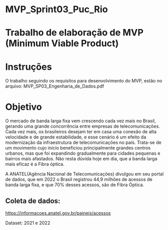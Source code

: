 # MVP_Sprint03_Puc_Rio
# Trabalho de elaboração de MVP (Minimum Viable Product)

# Instruções
O trabalho seguindo os requisitos para desenvolvimento do MVP, estão no arquivo:
MVP_SP03_Engenharia_de_Dados.pdf

# Objetivo
O mercado de banda larga fixa vem crescendo cada vez mais no Brasil, gerando uma grande concorrência entre empresas de telecomunicações.
Cada vez mais, os brasileiros desejam ter em casa uma conexão de alta velocidade e de grande estabilidade, e esse cenário é um efeito da modernização da infraestrutura de telecomunicações no país.
Trata-se de um movimento cujo início beneficiou principalmente grandes centros urbanos, mas que foi expandindo gradualmente para cidades pequenas e bairros mais afastados.
Não resta dúvida hoje em dia, que a banda larga mais eficaz é a Fibra óptica.

A ANATEL(Agência Nacional de Telecomunicações) divulgou em seu portal de dados, que em 2022 o Brasil registrou 44,9 milhões de acessos de banda larga fixa, e que 70% desses acessos, são de Fibra Óptica.

## Coleta de dados:
https://informacoes.anatel.gov.br/paineis/acessos
>
Dataset: 2021 e 2022
